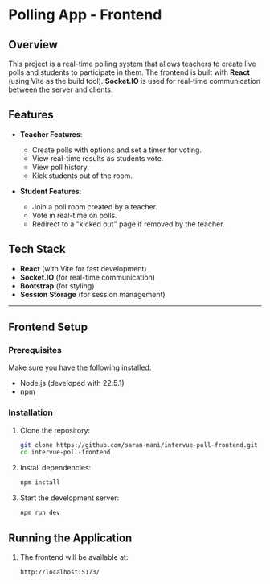 
# Polling App - Frontend

## Overview
This project is a real-time polling system that allows teachers to create live polls and students to participate in them. The frontend is built with **React** (using Vite as the build tool). **Socket.IO** is used for real-time communication between the server and clients.

## Features
- **Teacher Features**:
  - Create polls with options and set a timer for voting.
  - View real-time results as students vote.
  - View poll history.
  - Kick students out of the room.

- **Student Features**:
  - Join a poll room created by a teacher.
  - Vote in real-time on polls.
  - Redirect to a "kicked out" page if removed by the teacher.

## Tech Stack
- **React** (with Vite for fast development)
- **Socket.IO** (for real-time communication)
- **Bootstrap** (for styling)
- **Session Storage** (for session management)

---

## Frontend Setup

### Prerequisites
Make sure you have the following installed:
- Node.js (developed with 22.5.1)
- npm

### Installation

1. Clone the repository:
   ```bash
   git clone https://github.com/saran-mani/intervue-poll-frontend.git
   cd intervue-poll-frontend
   ```

2. Install dependencies:
   ```bash
   npm install
   ```

3. Start the development server:
   ```bash
   npm run dev
   ```

## Running the Application

1. The frontend will be available at:
   ```
   http://localhost:5173/
   ```
